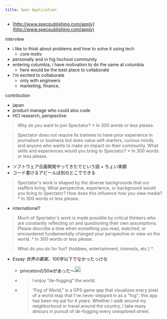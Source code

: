 ```yaml
---
title: Spec Application
---
```


* [http://www.specpublishing.com/apply](http://www.specpublishing.com/apply)

interview

* i like to think about problems and how to solve it using tech
  * core motiv
* personally and in hig hschool community
* entering columbia, i have motivation to do the same at columbia
  * here would be the best place to collaborate
* i'm excited to collaborate
  * only with engineers
  * marketing, finance,

contribution

* japan
* product manage who could also code
* HCI research, perspective

 > 
 > Why do you want to join Spectator? *
 > In 300 words or less please.

 > 
 > Spectator does not require its trainees to have prior experience in journalism or business but does value self-starters, curious minds, and anyone who wants to make an impact on their community. What skills and experiences would you bring to Spectator? *
 > In 300 words or less please.

* ソフトウェア企画開発やってきたでという話 + ちょい実績
* コード書けるアピールは別のとこでできる

 > 
 > Spectator's work is shaped by the diverse backgrounds that our staffers bring. What perspective, experience, or background would you bring to Spectator? How does this influence how you view media? *
 > In 300 words or less please.

* international?

 > 
 > Much of Spectator's work is made possible by critical thinkers who are constantly reflecting on and questioning their own assumptions. Please describe a time when something you read, watched, or encountered fundamentally changed your perspective or view on the world. *
 > In 300 words or less please.

 > 
 > What do you do for fun? (hobbies, entertainment, interests, etc.) *

* *Essay 世界の霧案*、100字以下でなかったっけな
  * princetonの50wがあった〜<img src='https://scrapbox.io/api/pages/blu3mo-public/blu3mo/icon' alt='blu3mo.icon' height="19.5"/>
  * 
     > 
     > I enjoy “de-fogging” the world.
  
  * 
     > 
     > “Fog of World,” is a GPS game app that visualizes every pixel of a world map that I've never stepped in as a "fog"; this app has been my pal for 4 years. Whether I walk around my neighborhood or travel around the country, I take many detours in pursuit of de-fogging every unexplored street.
